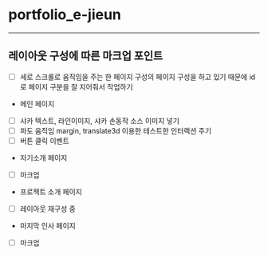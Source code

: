 # portfolio_e-jieun
----------------------------------------------------------------------------
## 레이아웃 구성에 따른 마크업 포인트
- [ ] 세로 스크롤로 움직임을 주는 한 페이지 구성의 페이지 구성을 하고 있기 때문에 id로 페이지 구분을 잘 지어줘서 작업하기 

- 메인 페이지
- [ ] 샤카 텍스트, 라인이미지, 샤카 손동작 소스 이미지 넣기
- [ ] 파도 움직임 margin, translate3d 이용한 테스트한 인터랙션 주기
- [ ] 버튼 클릭 이벤트

- 자기소개 페이지
- [ ] 마크업

- 프로젝트 소개 페이지
- [ ] 레이아웃 재구성 중

- 마지막 인사 페이지
- [ ] 마크업